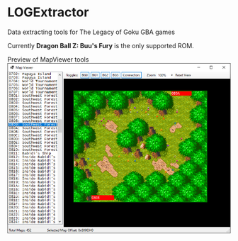# LOGExtractor
Data extracting tools for The Legacy of Goku GBA games


Currently **Dragon Ball Z: Buu's Fury** is the only supported ROM.


Preview of MapViewer tools
![MapViewer Tool](/images/mapviewer.png)
